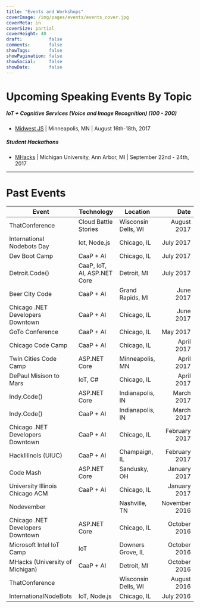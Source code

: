 ```yaml
---
title: "Events and Workshops"
coverImage: /img/pages/events/events_cover.jpg
coverMeta: in
coverSize: partial
coverHeight: 40
draft:          false
comments:       false
showTags:       false
showPagination: false
showSocial:     false
showDate:       false
---
```


# Upcoming Speaking Events By Topic

##### IoT + Cognitive Services (Voice and Image Recognition) (100 - 200)
- [Midwest JS](http://midwestjs.com/#/schedule) | Minneapolis, MN | August 16th-18th, 2017

##### Student Hackathons
- [MHacks](https://mhacks.org/) | Michigan University, Ann Arbor, MI | September 22nd - 24th, 2017

<!--
##### Leveling up your bot with language intelligence! (100 - 200)

##### NodeJS and IoT Bots (100 - 200)

##### Cloud Battle Stories (200)
-->

___

# Past Events

|            Event                  |         Technology         |      Location       |      Date     |
|-----------------------------------|----------------------------|---------------------|--------------:|
| ThatConference                    | Cloud Battle Stories       | Wisconsin Dells, WI | August 2017   |
| International Nodebots Day        | Iot, Node.js               | Chicago, IL         | July 2017     |
| Dev Boot Camp                     | CaaP + AI                  | Chicago, IL         | July 2017     |
| Detroit.Code()                    | CaaP, IoT, AI, ASP.NET Core| Detroit, MI         | July 2017     |
| Beer City Code                    | CaaP + AI                  | Grand Rapids, MI    | June 2017     |
| Chicago .NET Developers Downtown  | CaaP + AI                  | Chicago, IL         | June 2017     |
| GoTo Conference                   | CaaP + AI                  | Chicago, IL         | May 2017      |
| Chicago Code Camp                 | CaaP + AI                  | Chicago, IL         | April 2017    |
| Twin Cities Code Camp             | ASP.NET Core               | Minneapolis, MN     | April 2017    |
| DePaul Misison to Mars            | IoT, C#                    | Chicago, IL         | April 2017    |
| Indy.Code()                       | ASP.NET Core               | Indianapolis, IN    | March 2017    |
| Indy.Code()                       | CaaP + AI                  | Indianapolis, IN    | March 2017    |
| Chicago .NET Developers Downtown  | CaaP + AI                  | Chicago, IL         | February 2017 |
| HackIllinois (UIUC)               | CaaP + AI                  | Champaign, IL       | February 2017 |
| Code Mash                         | ASP.NET Core               | Sandusky, OH        | January 2017  |
| University Illinois Chicago ACM   | CaaP + AI                  | Chicago, IL         | January 2017  |
| Nodevember                        |                            | Nashville, TN       | November 2016 |
| Chicago .NET Developers Downtown  | ASP.NET Core               | Chicago, IL         | October 2016  |
| Microsoft Intel IoT Camp          | IoT                        | Downers Grove, IL   | October 2016  |
| MHacks (University of Michigan)   | CaaP + AI                  | Detroit, MI         | October 2016  |
| ThatConference                    |                            | Wisconsin Dells, WI | August 2016   |
| InternationalNodeBots             | IoT, Node.js               | Chicago, IL         | July 2016     |
